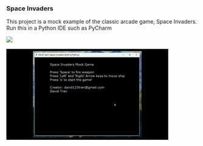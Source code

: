 ### Space Invaders
  
This project is a mock example of the classic arcade game, Space Invaders.  
Run this in a Python IDE such as PyCharm  
  
![](https://github.com/david125tran/space_invaders/blob/main/Space%20Invaders%20GIF.gif)  

![](https://github.com/david125tran/space_invaders/blob/main/GIFs/StartGame.gif) 
